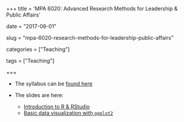 +++
title = 'MPA 6020: Advanced Research Methods for Leadership & Public Affairs'

date = "2017-08-01"

slug =  "mpa-6020-research-methods-for-leadership-public-affairs"

categories = ["Teaching"]

tags = ["Teaching"]

+++

- The syllabus can be [found here](https://aniruhil.org/teaching/mpa2/60200/syllabus.pdf)

- The slides are here:
  - [Introduction to R & RStudio](https://aniruhil.org/teaching/mpa2/slides/module01.html) 
  - [Basic data visualization with `ggplot2`](https://aniruhil.org/teaching/mpa2/slides/module02.html) 
  

